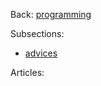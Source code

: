 Back: [programming](../programming.html)

Subsections:

- [advices](../../blog/programming/java/advices.html)


Articles:

